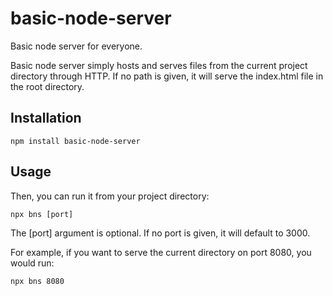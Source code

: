 # basic-node-server
Basic node server for everyone.

Basic node server simply hosts and serves files from the current project directory through HTTP.
If no path is given, it will serve the index.html file in the root directory.

## Installation

```
npm install basic-node-server

```

## Usage

Then, you can run it from your project directory:

```
npx bns [port]
```

The [port] argument is optional. If no port is given, it will default to 3000.

For example, if you want to serve the current directory on port 8080, you would run:

```
npx bns 8080
```